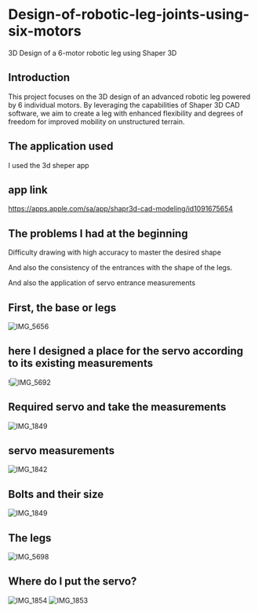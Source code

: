 # Design-of-robotic-leg-joints-using-six-motors
3D Design of a 6-motor robotic leg using Shaper 3D

## Introduction

This project focuses on the 3D design of an advanced robotic leg powered by 6 individual motors. 
By leveraging the capabilities of Shaper 3D CAD software, we aim to create a leg with enhanced flexibility and degrees of freedom for improved mobility on unstructured terrain.

## The application used

I used the 3d sheper app
## app link 
https://apps.apple.com/sa/app/shapr3d-cad-modeling/id1091675654

## The problems I had at the beginning
Difficulty drawing with high accuracy to master the desired shape

And also the consistency of the entrances with the shape of the legs.

And also the application of servo entrance measurements

 ## First, the base or legs
 ![IMG_5656](https://github.com/ijana7/Design-of-robotic-leg-joints-using-six-motors/assets/173642526/bfcab3ea-3a20-4504-8d86-a5928353443e)


 ## here I designed a place for the servo according to its existing measurements
 !![IMG_5692](https://github.com/ijana7/Design-of-robotic-leg-joints-using-six-motors/assets/173642526/16c8d450-867a-4be7-8298-f11648c1eda0)
 
 
## Required servo and take the measurements
![IMG_1849](https://github.com/ijana7/Design-of-robotic-leg-joints-using-six-motors/assets/173642526/79539cc5-6c7c-413d-b7fe-6a83009b2bec)
## servo measurements
![IMG_1842](https://github.com/ijana7/Design-of-robotic-leg-joints-using-six-motors/assets/173642526/4bcf169e-1e1b-43c1-af8a-b44d20b61f76)

## Bolts and their size
![IMG_1849](https://github.com/ijana7/Design-of-robotic-leg-joints-using-six-motors/assets/173642526/9ab9b0e8-ee8e-4e4a-b12f-058eac9c8f19)

## The legs
![IMG_5698](https://github.com/ijana7/Design-of-robotic-leg-joints-using-six-motors/assets/173642526/713f0974-752b-4a47-94d8-33627a149aad)

## Where do I put the servo?
![IMG_1854](https://github.com/ijana7/Design-of-robotic-leg-joints-using-six-motors/assets/173642526/dedaedd9-a95b-44b6-9df7-ccb9623109d4)
![IMG_1853](https://github.com/ijana7/Design-of-robotic-leg-joints-using-six-motors/assets/173642526/baa50e4b-a2b5-4007-a7b1-950b83451e90)

